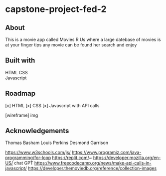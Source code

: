# capstone-project-fed-2

## About

This is a movie app called Movies R Us where a large datebase of movies is at your
finger tips any movie can be found her search and enjoy

## Built with

HTML
CSS  
Javascript

## Roadmap

[x] HTML
[x] CSS
[x] Javascript with API calls

[wireframe] img

## Acknowledgements

Thomas Basham
Louis Perkins
Desmond Garrison

https://www.w3schools.com/js/
https://www.programiz.com/java-programming/for-loop
https://replit.com/~
https://developer.mozilla.org/en-US/
chat GPT
https://www.freecodecamp.org/news/make-api-calls-in-javascript/
https://developer.themoviedb.org/reference/collection-images
